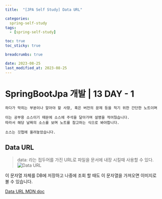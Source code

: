 ```yaml
---
title:  "[JPA Self Study] Data URL"

categories:
  spring-self-study
tags:
  - [spring-self-study]

toc: true
toc_sticky: true

breadcrumbs: true

date: 2023-08-25
last_modified_at: 2023-08-25
---
```


# SpringBootJpa 개발 | 13 DAY - 1
```
하다가 막히는 부분이나 알아야 할 사항, 혹은 버전의 문제 등을 적기 위한 간단한 노트이며

이는 공부용 소스이기 때문에 소스에 주석을 달아가며 설명을 적어뒀습니다.
따라서 해당 날짜의 소스를 보며 노트를 참고하는 식으로 봐야합니다.

소스는 깃헙에 올려놓았습니다.
```

## Data URL

>  data: 라는 접두어를 가진 URL로 파일을 문서에 내장 시킬때 사용할 수 있다.
![Data URL](../images/2022/08/17/DataURL1.png)

이 문자열 자체를 DB에 저장하고 나중에 조회 할 때도 이 문자열을 가져오면 이미지로 볼 수 있습니다.

[Data URL MDN doc](https://developer.mozilla.org/ko/docs/Web/HTTP/Basics_of_HTTP/Data_URLs)


